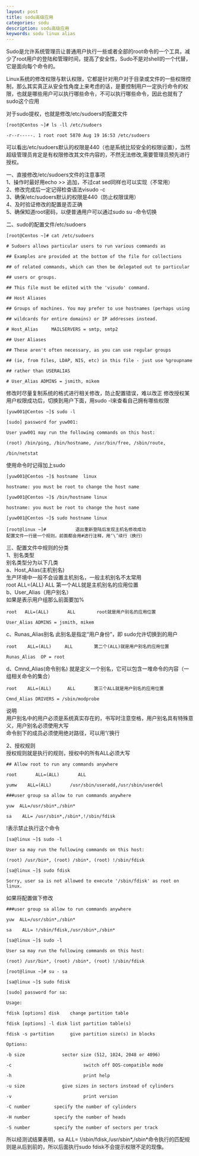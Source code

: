 ```yaml
---
layout: post
title: sodu高级应用
categories: sodu
description: sodu高级应用
keywords: sodu linux alias
---
```



Sudo是允许系统管理员让普通用户执行一些或者全部的root命令的一个工具，减少了root用户的登陆和管理时间，提高了安全性，Sudo不是对shell的一个代替，它是面向每个命令的。   

Linux系统的修改权限与默认权限，它都是针对用户对于目录或文件的一些权限控制，那么其实真正从安全性角度上来考虑的话，是要控制用户一定执行命令的权限，也就是哪些用户可以执行哪些命令，不可以执行哪些命令，因此也就有了sudo这个应用    

对于sudo提权，也就是修改/etc/sudoers的配置文件  
```
[root@Centos ~]# ls -ll /etc/sudoers

-r--r-----. 1 root root 5870 Aug 19 16:53 /etc/sudoers
```
可以看出/etc/sudoers默认的权限是440（也是系统比较安全的权限设置），当然超级管理员肯定是有权限修改其文件内容的，不然无法修改,需要管理员预先进行授权。

一、直接修改/etc/sudoers文件的注意事项   
1、操作时最好用echo >> 追加，不过cat sed同样也可以实现（不常用）   
2、修改完成后一定记得检查语法visudo -c    
3、确保/etc/sudoers默认的权限是440（防止权限误用）   
4、及时验证修改的配置是否正确   
5、确保知道root密码，以便普通用户可以通过sudo su -命令切换

二、sudo的配置文件/etc/sudoers   
```
[root@Centos ~]# cat /etc/sudoers

# Sudoers allows particular users to run various commands as

## Examples are provided at the bottom of the file for collections

## of related commands, which can then be delegated out to particular

## users or groups.

## This file must be edited with the 'visudo' command.

## Host Aliases

## Groups of machines. You may prefer to use hostnames (perhaps using

## wildcards for entire domains) or IP addresses instead.

# Host_Alias     MAILSERVERS = smtp, smtp2

## User Aliases

## These aren't often necessary, as you can use regular groups

## (ie, from files, LDAP, NIS, etc) in this file - just use %groupname

## rather than USERALIAS

# User_Alias ADMINS = jsmith, mikem
```
修改时尽量复制系统的格式进行相关修改，防止配置错误，难以改正
修改授权某用户权限成功后，切换到用户下面，用sudo -l来查看自己拥有哪些权限
```
[yuw001@Centos ~]$ sudo -l

[sudo] password for yuw001:

User yuw001 may run the following commands on this host:

(root) /bin/ping, /bin/hostname, /usr/bin/free, /sbin/route,

/bin/netstat
```
使用命令时记得加上sudo
```
[yuw001@Centos ~]$ hostname  linux

hostname: you must be root to change the host name

[yuw001@Centos ~]$ /bin/hostname linux

hostname: you must be root to change the host name

[yuw001@Centos ~]$ sudo hostname linux

[root@linux ~]#           退出重新登陆后发现主机名修改成功
配置文件一行是一个规则，前面都会用#进行注释，用‘\’续行（换行）
```

三、配置文件中规则的分类     
1、别名类型   
别名类型分为以下几类   
a、Host_Alias(主机别名)   
生产环境中一般不会设置主机别名，一般主机别名不太常用   
root   ALL=(ALL)       ALL         第一个ALL就是主机别名的应用位置   
b、User_Alias（用户别名）     
如果是表示用户组那么前面要加%
```
root   ALL=(ALL)       ALL        root就是用户别名的应用位置

User_Alias ADMINS = jsmith, mikem
```
c、Runas_Alias别名
此别名是指定“用户身份”，即 sudo允许切换到的用户
```
root    ALL=(ALL)     ALL        第二个(ALL)就是用户别名的应用位置

Runas_Alias  OP = root
```
d、Cmnd_Alias(命令别名)
就是定义一个别名，它可以包含一堆命令的内容（一组相关命令的集合）
```
root    ALL=(ALL)      ALL       第三个ALL就是用户别名的应用位置

Cmnd_Alias DRIVERS = /sbin/modprobe
```
说明   
用户别名中的用户必须是系统真实存在的，书写时注意空格，用户别名具有特殊意义，用户别名必须使用大写   
命令别下的成员必须使用绝对路径，可以用‘\’换行

2、授权规则   
授权规则就是执行的规则，授权中的所有ALL必须大写
```
## Allow root to run any commands anywhere

root       ALL=(ALL)       ALL

yumw    ALL=(ALL)       /usr/sbin/useradd,/usr/sbin/userdel

###user group sa allow to run commands anywhere

yuw  ALL=/usr/sbin*,/sbin*

sa    ALL= /usr/sbin*,/sbin*,!/sbin/fdisk
```
!表示禁止执行这个命令
```
[sa@linux ~]$ sudo -l

User sa may run the following commands on this host:

(root) /usr/bin*, (root) /sbin*, (root) !/sbin/fdisk

[sa@linux ~]$ sudo fdisk

Sorry, user sa is not allowed to execute '/sbin/fdisk' as root on linux.
```
如果将配置做下修改
```
###user group sa allow to run commands anywhere

yuw  ALL=/usr/sbin*,/sbin*

sa    ALL= !/sbin/fdisk,/usr/sbin*,/sbin*

[sa@linux ~]$ sudo -l

User sa may run the following commands on this host:

(root) /usr/bin*, (root) /sbin*, (root) !/sbin/fdisk

[root@linux ~]# su - sa

[sa@linux ~]$ sudo fdisk

[sudo] password for sa:

Usage:

fdisk [options] disk    change partition table

fdisk [options] -l disk list partition table(s)

fdisk -s partition      give partition size(s) in blocks

Options:

-b size              sector size (512, 1024, 2048 or 4096)

-c                           switch off DOS-compatible mode

-h                           print help

-u size              give sizes in sectors instead of cylinders

-v                           print version

-C number         specify the number of cylinders

-H number         specify the number of heads

-S number         specify the number of sectors per track
```
所以经测试结果表明，sa ALL= !/sbin/fdisk,/usr/sbin*,/sbin*命令执行的匹配规则是从后到前的，所以后面执行sudo fdisk不会提示权限不足的现像。
